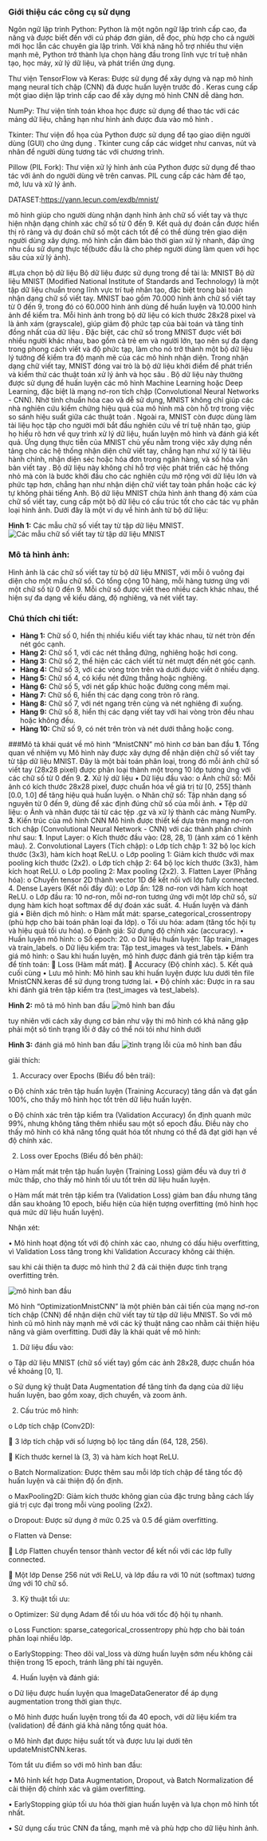 ### Giới thiệu các công cụ sử dụng

Ngôn ngữ lập trình Python: Python là một ngôn ngữ lập trình cấp cao, đa năng và được biết đến với cú pháp đơn giản, dễ đọc, phù hợp cho cả người mới học lẫn các chuyên gia lập trình. Với khả năng hỗ trợ nhiều thư viện mạnh mẽ, Python trở thành lựa chọn hàng đầu trong lĩnh vực trí tuệ nhân tạo, học máy, xử lý dữ liệu, và phát triển ứng dụng.

Thư viện TensorFlow và Keras: Được sử dụng để xây dựng và nạp mô hình mạng neural tích chập (CNN) đã được huấn luyện trước đó . Keras cung cấp một giao diện lập trình cấp cao để xây dựng mô hình CNN dễ dàng hơn. 

NumPy: Thư viện tính toán khoa học được sử dụng để thao tác với các mảng dữ liệu, chẳng hạn như hình ảnh được đưa vào mô hình . 

Tkinter: Thư viện đồ họa của Python được sử dụng để tạo giao diện người dùng (GUI) cho ứng dụng . Tkinter cung cấp các widget như canvas, nút và nhãn để người dùng tương tác với chương trình. 

Pillow (PIL Fork): Thư viện xử lý hình ảnh của Python được sử dụng để thao tác với ảnh do người dùng vẽ trên canvas. PIL cung cấp các hàm để tạo, mở, lưu và xử lý ảnh.

DATASET:https://yann.lecun.com/exdb/mnist/

mô hình giúp cho người dùng nhận dạnh hình ảnh chữ số viết tay và thực hiện nhận dạng chính xác chữ số từ 0 đến 9. Kết quả dự đoán cần được hiển thị rõ ràng và dự đoán chữ số một cách tốt để có thể dùng trên giao diện người dùng xây dựng. mô hình cần đảm bảo thời gian xử lý nhanh, đáp ứng nhu cầu sử dụng thực tế(bước đầu là cho phép người dùng làm quen với học sâu của xử lý ảnh).

#Lựa chọn bộ dữ liệu 
Bộ dữ liệu được sử dụng trong đề tài là: MNIST 
Bộ dữ liệu MNIST (Modified National Institute of Standards and Technology) là một tập dữ liệu chuẩn trong lĩnh vực trí tuệ nhân tạo, đặc biệt trong bài toán nhận dạng chữ số viết tay. MNIST bao gồm 70.000 hình ảnh chữ số viết tay từ 0 đến 9, trong đó có 60.000 hình ảnh dùng để huấn luyện và 10.000 hình ảnh để kiểm tra. Mỗi hình ảnh trong bộ dữ liệu có kích thước 28x28 pixel và là ảnh xám (grayscale), giúp giảm độ phức tạp của bài toán và tăng tính đồng nhất của dữ liệu . Đặc biệt, các chữ số trong MNIST được viết bởi nhiều người khác nhau, bao gồm cả trẻ em và người lớn, tạo nên sự đa dạng trong phong cách viết và độ phức tạp, làm cho nó trở thành một bộ dữ liệu lý tưởng để kiểm tra độ mạnh mẽ của các mô hình nhận diện.
Trong nhận dạng chữ viết tay, MNIST đóng vai trò là bộ dữ liệu khởi điểm để phát triển và kiểm thử các thuật toán xử lý ảnh và học sâu . Bộ dữ liệu này thường được sử dụng để huấn luyện các mô hình Machine Learning hoặc Deep Learning, đặc biệt là mạng nơ-ron tích chập (Convolutional Neural Networks - CNN). Nhờ tính chuẩn hóa cao và dễ sử dụng, MNIST không chỉ giúp các nhà nghiên cứu kiểm chứng hiệu quả của mô hình mà còn hỗ trợ trong việc so sánh hiệu suất giữa các thuật toán . Ngoài ra, MNIST còn được dùng làm tài liệu học tập cho người mới bắt đầu nghiên cứu về trí tuệ nhân tạo, giúp họ hiểu rõ hơn về quy trình xử lý dữ liệu, huấn luyện mô hình và đánh giá kết quả.
Ứng dụng thực tiễn của MNIST chủ yếu nằm trong việc xây dựng nền tảng cho các hệ thống nhận diện chữ viết tay, chẳng hạn như xử lý tài liệu hành chính, nhận diện séc hoặc hóa đơn trong ngân hàng, và số hóa văn bản viết tay . Bộ dữ liệu này không chỉ hỗ trợ việc phát triển các hệ thống nhỏ mà còn là bước khởi đầu cho các nghiên cứu mở rộng với dữ liệu lớn và phức tạp hơn, chẳng hạn như nhận diện chữ viết tay toàn phần hoặc các ký tự không phải tiếng Anh.
Bộ dữ liệu MNIST chứa hình ảnh thang độ xám của chữ số viết tay, cung cấp một bộ dữ liệu có cấu trúc tốt cho các tác vụ phân loại hình ảnh. Dưới đây là một ví dụ về hình ảnh từ bộ dữ liệu:

**Hình 1:** Các mẫu chữ số viết tay từ tập dữ liệu MNIST.  
![Các mẫu chữ số viết tay từ tập dữ liệu MNIST](mnist_samples.png)

### Mô tả hình ảnh:
Hình ảnh là các chữ số viết tay từ bộ dữ liệu MNIST, với mỗi ô vuông đại diện cho một mẫu chữ số. Có tổng cộng 10 hàng, mỗi hàng tương ứng với một chữ số từ 0 đến 9. Mỗi chữ số được viết theo nhiều cách khác nhau, thể hiện sự đa dạng về kiểu dáng, độ nghiêng, và nét viết tay.

### Chú thích chi tiết:
- **Hàng 1:** Chữ số 0, hiển thị nhiều kiểu viết tay khác nhau, từ nét tròn đến nét góc cạnh.
- **Hàng 2:** Chữ số 1, với các nét thẳng đứng, nghiêng hoặc hơi cong.
- **Hàng 3:** Chữ số 2, thể hiện các cách viết từ nét mượt đến nét góc cạnh.
- **Hàng 4:** Chữ số 3, với các vòng tròn trên và dưới được viết ở nhiều dạng.
- **Hàng 5:** Chữ số 4, có kiểu nét đứng thẳng hoặc nghiêng.
- **Hàng 6:** Chữ số 5, với nét gấp khúc hoặc đường cong mềm mại.
- **Hàng 7:** Chữ số 6, hiển thị các dạng cong tròn rõ ràng.
- **Hàng 8:** Chữ số 7, với nét ngang trên cùng và nét nghiêng đi xuống.
- **Hàng 9:** Chữ số 8, hiển thị các dạng viết tay với hai vòng tròn đều nhau hoặc không đều.
- **Hàng 10:** Chữ số 9, có nét trên tròn và nét dưới thẳng hoặc cong.

###Mô tả khái quát về mô hình “MnistCNN” mô hình cơ bản ban đầu
**1**. Tổng quan về nhiệm vụ
Mô hình này được xây dựng để nhận diện chữ số viết tay từ tập dữ liệu MNIST. Đây là một bài toán phân loại, trong đó mỗi ảnh chữ số viết tay (28x28 pixel) được phân loại thành một trong 10 lớp tương ứng với các chữ số từ 0 đến 9.
**2**. Xử lý dữ liệu
•	Dữ liệu đầu vào:
o	Ảnh chữ số: Mỗi ảnh có kích thước 28x28 pixel, được chuẩn hóa về giá trị từ [0, 255] thành [0.0, 1.0] để tăng hiệu quả huấn luyện.
o	Nhãn chữ số: Tập nhãn dạng số nguyên từ 0 đến 9, dùng để xác định đúng chữ số của mỗi ảnh.
•	Tệp dữ liệu:
o	Ảnh và nhãn được tải từ các tệp .gz và xử lý thành các mảng NumPy.
**3**. Kiến trúc của mô hình CNN
Mô hình được thiết kế dựa trên mạng nơ-ron tích chập (Convolutional Neural Network - CNN) với các thành phần chính như sau:
**1**.	Input Layer:
o	Kích thước đầu vào: (28, 28, 1) (ảnh xám có 1 kênh màu).
2.	Convolutional Layers (Tích chập):
o	Lớp tích chập 1: 32 bộ lọc kích thước (3x3), hàm kích hoạt ReLU.
o	Lớp pooling 1: Giảm kích thước với max pooling kích thước (2x2).
o	Lớp tích chập 2: 64 bộ lọc kích thước (3x3), hàm kích hoạt ReLU.
o	Lớp pooling 2: Max pooling (2x2).
3.	Flatten Layer (Phẳng hóa):
o	Chuyển tensor 2D thành vector 1D để kết nối với lớp fully connected.
4.	Dense Layers (Kết nối đầy đủ):
o	Lớp ẩn: 128 nơ-ron với hàm kích hoạt ReLU.
o	Lớp đầu ra: 10 nơ-ron, mỗi nơ-ron tương ứng với một lớp chữ số, sử dụng hàm kích hoạt softmax để dự đoán xác suất.
4. Huấn luyện và đánh giá
•	Biên dịch mô hình:
o	Hàm mất mát: sparse_categorical_crossentropy (phù hợp cho bài toán phân loại đa lớp).
o	Tối ưu hóa: adam (tăng tốc hội tụ và hiệu quả tối ưu hóa).
o	Đánh giá: Sử dụng độ chính xác (accuracy).
•	Huấn luyện mô hình:
o	Số epoch: 20.
o	Dữ liệu huấn luyện: Tập train_images và train_labels.
o	Dữ liệu kiểm tra: Tập test_images và test_labels.
•	Đánh giá mô hình:
o	Sau khi huấn luyện, mô hình được đánh giá trên tập kiểm tra để tính toán:
	Loss (Hàm mất mát).
	Accuracy (Độ chính xác).
5. Kết quả cuối cùng
•	Lưu mô hình: Mô hình sau khi huấn luyện được lưu dưới tên file MnistCNN.keras để sử dụng trong tương lai.
•	Độ chính xác: Được in ra sau khi đánh giá trên tập kiểm tra (test_images và test_labels).

**Hình 2:** mô tả mô hình ban đầu
![mô hình ban đầu](mnistmodel1.png)


tuy nhiên với cách xây dụng cơ bản như vậy thi mô hình có khả năng gặp phải một sô tình trạng lỗi ở đây có thể nói tói như hình dưới

**Hình 3:** đánh giá mô hình ban đầu
![tình trạng lỗi của mô hình ban đầu](mnistmodel2.png)

giải thích:

1.	Accuracy over Epochs (Biểu đồ bên trái):

o	Độ chính xác trên tập huấn luyện (Training Accuracy) tăng dần và đạt gần 100%, cho thấy mô hình học tốt trên dữ liệu huấn luyện.

o	Độ chính xác trên tập kiểm tra (Validation Accuracy) ổn định quanh mức 99%, nhưng không tăng thêm nhiều sau một số epoch đầu. Điều này cho thấy mô hình có khả năng tổng quát hóa tốt nhưng có thể đã đạt giới hạn về độ chính xác.


2.	Loss over Epochs (Biểu đồ bên phải):

o	Hàm mất mát trên tập huấn luyện (Training Loss) giảm đều và duy trì ở mức thấp, cho thấy mô hình tối ưu tốt trên dữ liệu huấn luyện.

o	Hàm mất mát trên tập kiểm tra (Validation Loss) giảm ban đầu nhưng tăng dần sau khoảng 10 epoch, biểu hiện của hiện tượng overfitting (mô hình học quá mức dữ liệu huấn luyện).


Nhận xét:

•	Mô hình hoạt động tốt với độ chính xác cao, nhưng có dấu hiệu overfitting, vì Validation Loss tăng trong khi Validation Accuracy không cải thiện.

sau khi cải thiện ta được mô hình thứ 2 đã cải thiện được tình trạng overfitting trên.

![mô hình ban đầu](opmnistmodel2.png)

Mô hình “OptimizationMnistCNN” là một phiên bản cải tiến của mạng nơ-ron tích chập (CNN) để nhận diện chữ viết tay từ tập dữ liệu MNIST. So với mô hình cũ mô hình này mạnh mẽ với các kỹ thuật nâng cao nhằm cải thiện hiệu năng và giảm overfitting. Dưới đây là khái quát về mô hình:

1.	Dữ liệu đầu vào:

o	Tập dữ liệu MNIST (chữ số viết tay) gồm các ảnh 28x28, được chuẩn hóa về khoảng [0, 1].

o	Sử dụng kỹ thuật Data Augmentation để tăng tính đa dạng của dữ liệu huấn luyện, bao gồm xoay, dịch chuyển, và zoom ảnh.

2.	Cấu trúc mô hình:

o	Lớp tích chập (Conv2D):

	3 lớp tích chập với số lượng bộ lọc tăng dần (64, 128, 256).

	Kích thước kernel là (3, 3) và hàm kích hoạt ReLU.

o	Batch Normalization: Được thêm sau mỗi lớp tích chập để tăng tốc độ huấn luyện và cải thiện độ ổn định.

o	MaxPooling2D: Giảm kích thước không gian của đặc trưng bằng cách lấy giá trị cực đại trong mỗi vùng pooling (2x2).

o	Dropout: Được sử dụng ở mức 0.25 và 0.5 để giảm overfitting.

o	Flatten và Dense:

	Lớp Flatten chuyển tensor thành vector để kết nối với các lớp fully connected.

	Một lớp Dense 256 nút với ReLU, và lớp đầu ra với 10 nút (softmax) tương ứng với 10 chữ số.

3.	Kỹ thuật tối ưu:

o	Optimizer: Sử dụng Adam để tối ưu hóa với tốc độ hội tụ nhanh.

o	Loss Function: sparse_categorical_crossentropy phù hợp cho bài toán phân loại nhiều lớp.

o	EarlyStopping: Theo dõi val_loss và dừng huấn luyện sớm nếu không cải thiện trong 15 epoch, tránh lãng phí tài nguyên.

4.	Huấn luyện và đánh giá:

o	Dữ liệu được huấn luyện qua ImageDataGenerator để áp dụng augmentation trong thời gian thực.

o	Mô hình được huấn luyện trong tối đa 40 epoch, với dữ liệu kiểm tra (validation) để đánh giá khả năng tổng quát hóa.

o	Mô hình đạt được hiệu suất tốt và được lưu lại dưới tên updateMnistCNN.keras.

Tóm tắt ưu điểm so với mô hình ban đầu:

•	Mô hình kết hợp Data Augmentation, Dropout, và Batch Normalization để cải thiện độ chính xác và giảm overfitting.

•	EarlyStopping giúp tối ưu hóa thời gian huấn luyện và lựa chọn mô hình tốt nhất.

•	Sử dụng cấu trúc CNN đa tầng, mạnh mẽ và phù hợp cho dữ liệu hình ảnh.


